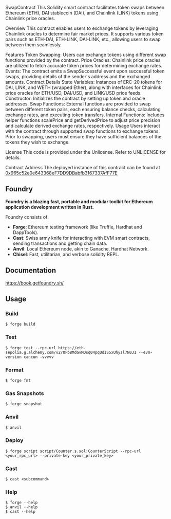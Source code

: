 SwapContract
This Solidity smart contract facilitates token swaps between Ethereum (ETH), DAI stablecoin (DAI), and Chainlink (LINK) tokens using Chainlink price oracles.

Overview
This contract enables users to exchange tokens by leveraging Chainlink oracles to determine fair market prices. It supports various token pairs such as ETH-DAI, ETH-LINK, DAI-LINK, etc., allowing users to swap between them seamlessly.

Features
Token Swapping: Users can exchange tokens using different swap functions provided by the contract.
Price Oracles: Chainlink price oracles are utilized to fetch accurate token prices for determining exchange rates.
Events: The contract emits a SwapSuccessful event upon successful token swaps, providing details of the sender's address and the exchanged amounts.
Contract Details
State Variables: Instances of ERC-20 tokens for DAI, LINK, and WETH (wrapped Ether), along with interfaces for Chainlink price oracles for ETH/USD, DAI/USD, and LINK/USD price feeds.
Constructor: Initializes the contract by setting up token and oracle addresses.
Swap Functions: External functions are provided to swap between different token pairs, each ensuring balance checks, calculating exchange rates, and executing token transfers.
Internal Functions: Includes helper functions scalePrice and getDerivedPrice to adjust price precision and calculate derived exchange rates, respectively.
Usage
Users interact with the contract through supported swap functions to exchange tokens. Prior to swapping, users must ensure they have sufficient balances of the tokens they wish to exchange.

License
This code is provided under the Unlicense. Refer to UNLICENSE for details.

Contract Address
The deployed instance of this contract can be found at [0x965c52e0e643368eF7DD9DBabfb3167337AfF77E](https://sepolia.etherscan.io/address/0x965c52e0e643368eF7DD9DBabfb3167337AfF77E#code)

## Foundry

**Foundry is a blazing fast, portable and modular toolkit for Ethereum application development written in Rust.**

Foundry consists of:

- **Forge**: Ethereum testing framework (like Truffle, Hardhat and DappTools).
- **Cast**: Swiss army knife for interacting with EVM smart contracts, sending transactions and getting chain data.
- **Anvil**: Local Ethereum node, akin to Ganache, Hardhat Network.
- **Chisel**: Fast, utilitarian, and verbose solidity REPL.

## Documentation

https://book.getfoundry.sh/

## Usage

### Build

```shell
$ forge build
```

### Test

```shell
$ forge test --rpc-url https://eth-sepolia.g.alchemy.com/v2/OFbBMdGvMDsq04pqUdIS5xUhyzl7N0JI --evm-version cancun -vvvvv
```

### Format

```shell
$ forge fmt
```

### Gas Snapshots

```shell
$ forge snapshot
```

### Anvil

```shell
$ anvil
```

### Deploy

```shell
$ forge script script/Counter.s.sol:CounterScript --rpc-url <your_rpc_url> --private-key <your_private_key>
```

### Cast

```shell
$ cast <subcommand>
```

### Help

```shell
$ forge --help
$ anvil --help
$ cast --help
```
